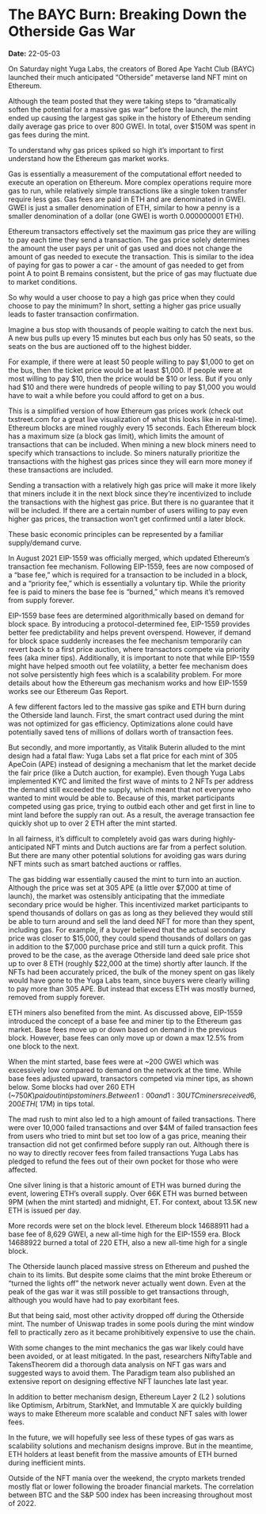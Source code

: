 # The BAYC Burn: Breaking Down the Otherside Gas War

**Date:** 22-05-03

On Saturday night Yuga Labs, the creators of Bored Ape Yacht Club (BAYC) launched their much anticipated “Otherside” metaverse land NFT mint on Ethereum.

Although the team posted that they were taking steps to “dramatically soften the potential for a massive gas war” before the launch, the mint ended up causing the largest gas spike in the history of Ethereum sending daily average gas price to over 800 GWEI. In total, over $150M was spent in gas fees during the mint.

To understand why gas prices spiked so high it’s important to first understand how the Ethereum gas market works.

Gas is essentially a measurement of the computational effort needed to execute an operation on Ethereum. More complex operations require more gas to run, while relatively simple transactions like a single token transfer require less gas. Gas fees are paid in ETH and are denominated in GWEI. GWEI is just a smaller denomination of ETH, similar to how a penny is a smaller denomination of a dollar (one GWEI is worth 0.000000001 ETH).

Ethereum transactors effectively set the maximum gas price they are willing to pay each time they send a transaction. The gas price solely determines the amount the user pays per unit of gas used and does not change the amount of gas needed to execute the transaction. This is similar to the idea of paying for gas to power a car - the amount of gas needed to get from point A to point B remains consistent, but the price of gas may fluctuate due to market conditions.

So why would a user choose to pay a high gas price when they could choose to pay the minimum? In short, setting a higher gas price usually leads to faster transaction confirmation.

Imagine a bus stop with thousands of people waiting to catch the next bus. A new bus pulls up every 15 minutes but each bus only has 50 seats, so the seats on the bus are auctioned off to the highest bidder.

For example, if there were at least 50 people willing to pay $1,000 to get on the bus, then the ticket price would be at least $1,000. If people were at most willing to pay $10, then the price would be $10 or less. But if you only had $10 and there were hundreds of people willing to pay $1,000 you would have to wait a while before you could afford to get on a bus.

This is a simplified version of how Ethereum gas prices work (check out txstreet.com for a great live visualization of what this looks like in real-time). Ethereum blocks are mined roughly every 15 seconds. Each Ethereum block has a maximum size (a block gas limit), which limits the amount of transactions that can be included. When mining a new block miners need to specify which transactions to include. So miners naturally prioritize the transactions with the highest gas prices since they will earn more money if these transactions are included.

Sending a transaction with a relatively high gas price will make it more likely that miners include it in the next block since they’re incentivized to include the transactions with the highest gas price. But there is no guarantee that it will be included. If there are a certain number of users willing to pay even higher gas prices, the transaction won’t get confirmed until a later block.

These basic economic principles can be represented by a familiar supply/demand curve.

In August 2021 EIP-1559 was officially merged, which updated Ethereum’s transaction fee mechanism. Following EIP-1559, fees are now composed of a “base fee,” which is required for a transaction to be included in a block, and a “priority fee,” which is essentially a voluntary tip. While the priority fee is paid to miners the base fee is “burned,” which means it’s removed from supply forever.

EIP-1559 base fees are determined algorithmically based on demand for block space. By introducing a protocol-determined fee, EIP-1559 provides better fee predictability and helps prevent overspend. However, if demand for block space suddenly increases the fee mechanism temporarily can revert back to a first price auction, where transactors compete via priority fees (aka miner tips). Additionally, it is important to note that while EIP-1559 might have helped smooth out fee volatility, a better fee mechanism does not solve persistently high fees which is a scalability problem. For more details about how the Ethereum gas mechanism works and how EIP-1559 works see our Ethereum Gas Report.

A few different factors led to the massive gas spike and ETH burn during the Otherside land launch. First, the smart contract used during the mint was not optimized for gas efficiency. Optimizations alone could have potentially saved tens of millions of dollars worth of transaction fees.

But secondly, and more importantly, as Vitalik Buterin alluded to the mint design had a fatal flaw: Yuga Labs set a flat price for each mint of 305 ApeCoin (APE) instead of designing a mechanism that let the market decide the fair price (like a Dutch auction, for example). Even though Yuga Labs implemented KYC and limited the first wave of mints to 2 NFTs per address the demand still exceeded the supply, which meant that not everyone who wanted to mint would be able to. Because of this, market participants competed using gas price, trying to outbid each other and get first in line to mint land before the supply ran out. As a result, the average transaction fee quickly shot up to over 2 ETH after the mint started.

In all fairness, it’s difficult to completely avoid gas wars during highly-anticipated NFT mints and Dutch auctions are far from a perfect solution. But there are many other potential solutions for avoiding gas wars during NFT mints such as smart batched auctions or raffles.

The gas bidding war essentially caused the mint to turn into an auction. Although the price was set at 305 APE (a little over $7,000 at time of launch), the market was ostensibly anticipating that the immediate secondary price would be higher. This incentivized market participants to spend thousands of dollars on gas as long as they believed they would still be able to turn around and sell the land deed NFT for more than they spent, including gas. For example, if a buyer believed that the actual secondary price was closer to $15,000, they could spend thousands of dollars on gas in addition to the $7,000 purchase price and still turn a quick profit. This proved to be the case, as the average Otherside land deed sale price shot up to over 8 ETH (roughly $22,000 at the time) shortly after launch. If the NFTs had been accurately priced, the bulk of the money spent on gas likely would have gone to the Yuga Labs team, since buyers were clearly willing to pay more than 305 APE. But instead that excess ETH was mostly burned, removed from supply forever.

ETH miners also benefited from the mint. As discussed above, EIP-1559 introduced the concept of a base fee and miner tip to the Ethereum gas market. Base fees move up or down based on demand in the previous block. However, base fees can only move up or down a max 12.5% from one block to the next.

When the mint started, base fees were at ~200 GWEI which was excessively low compared to demand on the network at the time. While base fees adjusted upward, transactors competed via miner tips, as shown below. Some blocks had over 260 ETH (~$750K ) paid out in tips to miners. Between 1:00 and 1:30 UTC miners received 6,200 ETH (~$17M) in tips total.

The mad rush to mint also led to a high amount of failed transactions. There were over 10,000 failed transactions and over $4M of failed transaction fees from users who tried to mint but set too low of a gas price, meaning their transaction did not get confirmed before supply ran out. Although there is no way to directly recover fees from failed transactions Yuga Labs has pledged to refund the fees out of their own pocket for those who were affected.

One silver lining is that a historic amount of ETH was burned during the event,  lowering ETH’s overall supply. Over 66K ETH was burned between 9PM (when the mint started) and midnight, ET. For context, about 13.5K new ETH is issued per day.

More records were set on the block level. Ethereum block 14688911 had a base fee of 8,629 GWEI, a new all-time high for the EIP-1559 era. Block 14688922 burned a total of 220 ETH, also a new all-time high for a single block.

The Otherside launch placed massive stress on Ethereum and pushed the chain to its limits. But despite some claims that the mint broke Ethereum or “turned the lights off” the network never actually went down. Even at the peak of the gas war it was still possible to get transactions through, although you would have had to pay exorbitant fees.

But that being said, most other activity dropped off during the Otherside mint. The number of Uniswap trades in some pools during the mint window fell to practically zero as it became prohibitively expensive to use the chain.

With some changes to the mint mechanics the gas war likely could have been avoided, or at least mitigated. In the past, researchers NiftyTable and TakensTheorem did a thorough data analysis on NFT gas wars and suggested ways to avoid them. The Paradigm team also published an extensive report on designing effective NFT launches late last year.

In addition to better mechanism design, Ethereum Layer 2 (L2 ) solutions like Optimism, Arbitrum, StarkNet, and Immutable X are quickly building ways to make Ethereum more scalable and conduct NFT sales with lower fees.

In the future, we will hopefully see less of these types of gas wars as scalability solutions and mechanism designs improve. But in the meantime, ETH holders at least benefit from the massive amounts of ETH burned during inefficient mints.

Outside of the NFT mania over the weekend, the crypto markets trended mostly flat or lower following the broader financial markets. The correlation between BTC and the S&P 500 index has been increasing throughout most of 2022.
